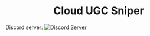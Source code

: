 <div align="center">

# Cloud UGC Sniper

</div>


Discord server: [![Discord Server](https://cdn.discordapp.com/attachments/1133768987059163247/1143972253642522634/220_20230824001628.png)](https://discord.gg/sVGcKgTnPN)

